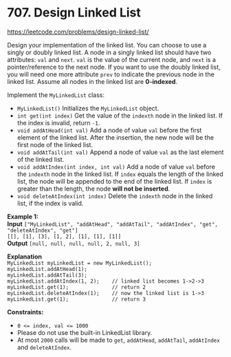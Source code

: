 # 707. Design Linked List

https://leetcode.com/problems/design-linked-list/

Design your implementation of the linked list. You can choose to use a singly or doubly linked list.
A node in a singly linked list should have two attributes: `val` and `next`. `val` is the value of the current node, and `next` is a pointer/reference to the next node.
If you want to use the doubly linked list, you will need one more attribute `prev` to indicate the previous node in the linked list. Assume all nodes in the linked list are **0-indexed**.

Implement the `MyLinkedList` class:
-   `MyLinkedList()` Initializes the `MyLinkedList` object.
-   `int get(int index)` Get the value of the `indexth` node in the linked list. If the index is invalid, return `-1`.
-   `void addAtHead(int val)` Add a node of value `val` before the first element of the linked list. After the insertion, the new node will be the first node of the linked list.
-   `void addAtTail(int val)` Append a node of value `val` as the last element of the linked list.
-   `void addAtIndex(int index, int val)` Add a node of value `val` before the `indexth` node in the linked list. If `index` equals the length of the linked list, the node will be appended to the end of the linked list. If `index` is greater than the length, the node **will not be inserted**.
-   `void deleteAtIndex(int index)` Delete the `indexth` node in the linked list, if the index is valid.

**Example 1:**\
**Input** `["MyLinkedList", "addAtHead", "addAtTail", "addAtIndex", "get", "deleteAtIndex", "get"]`\
`[[], [1], [3], [1, 2], [1], [1], [1]]`\
**Output** `[null, null, null, null, 2, null, 3]`

**Explanation**\
`MyLinkedList myLinkedList = new MyLinkedList();`\
`myLinkedList.addAtHead(1);`\
`myLinkedList.addAtTail(3);`\
`myLinkedList.addAtIndex(1, 2);    // linked list becomes 1->2->3`\
`myLinkedList.get(1);              // return 2`\
`myLinkedList.deleteAtIndex(1);    // now the linked list is 1->3`\
`myLinkedList.get(1);              // return 3`

**Constraints:**

-   `0 <= index, val <= 1000`
-   Please do not use the built-in LinkedList library.
-   At most `2000` calls will be made to `get`, `addAtHead`, `addAtTail`, `addAtIndex` and `deleteAtIndex`.

